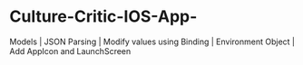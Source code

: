 # Culture-Critic-IOS-App-
Models | JSON Parsing | Modify values using Binding | Environment Object | Add AppIcon and LaunchScreen
